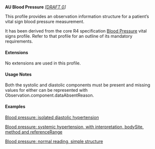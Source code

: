 **AU Blood Pressure** *[[DRAFT 0](guidance.html)]*

This profile provides an observation information structure for a patient’s vital sign blood pressure measurement.

It has been derived from the core R4 specification [Blood Pressure](http://hl7.org/fhir/StructureDefinition/bp) vital signs profile. 
Refer to that profile for an outline of its mandatory requirements.


#### Extensions

No extensions are used in this profile.


#### Usage Notes

Both the systolic and diastolic components must be present and missing values for either can be represented with Observation.component.dataAbsentReason.


#### Examples

[Blood pressure: isolated diastolic hypertension](Observation-bloodpressure-example0.html)

[Blood pressure: systemic hypertension, with interpretation, bodySite, method and referenceRange](Observation-bloodpressure-example1.html)

[Blood pressure: normal reading, simple structure](Observation-bloodpressure-example2.html)

